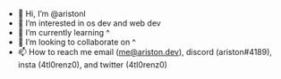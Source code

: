 - 👋 Hi, I’m @aristonl
- 👀 I’m interested in os dev and web dev
- 🌱 I’m currently learning ^
- 💞️ I’m looking to collaborate on ^ 
- 📫 How to reach me email (me@ariston.dev), discord (ariston#4189), insta (4tl0renz0), and twitter (4tl0renz0)

<!---
aristonl/aristonl is a ✨ special ✨ repository because its `README.md` (this file) appears on your GitHub profile.
You can click the Preview link to take a look at your changes.
--->

